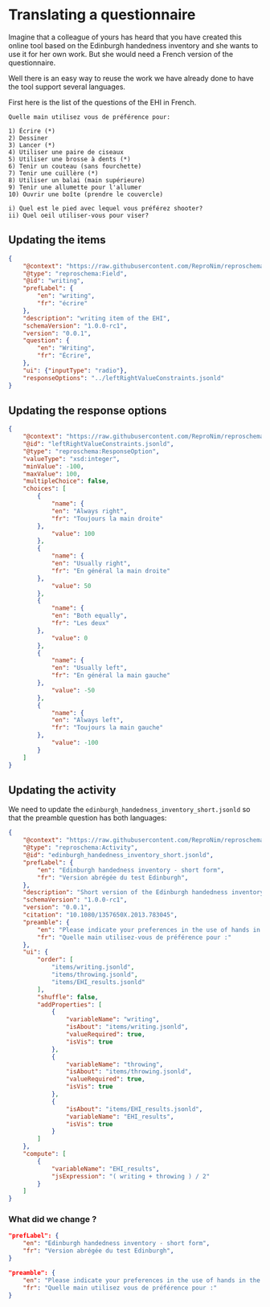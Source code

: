 # Translating a questionnaire

Imagine that a colleague of yours has heard that you have created this online tool based on the Edinburgh handedness inventory
and she wants to use it for her own work. But she would need a French version of the questionnaire.

Well there is an easy way to reuse the work we have already done to have the tool support several languages.

First here is the list of the questions of the EHI in French.

```text
Quelle main utilisez vous de préférence pour:

1) Écrire (*)
2) Dessiner
3) Lancer (*)
4) Utiliser une paire de ciseaux
5) Utiliser une brosse à dents (*)
6) Tenir un couteau (sans fourchette)
7) Tenir une cuillère (*)
8) Utiliser un balai (main supérieure)
9) Tenir une allumette pour l'allumer
10) Ouvrir une boîte (prendre le couvercle)

i) Quel est le pied avec lequel vous préférez shooter?
ii) Quel oeil utiliser-vous pour viser?
```

## Updating the items

```json linenums="1" hl_lines="5-8 12-15"
{
    "@context": "https://raw.githubusercontent.com/ReproNim/reproschema/1.0.0-rc1/contexts/generic",
    "@type": "reproschema:Field",
    "@id": "writing",
    "prefLabel": {
        "en": "writing",
        "fr": "écrire"
    },
    "description": "writing item of the EHI",
    "schemaVersion": "1.0.0-rc1",
    "version": "0.0.1",
    "question": {
        "en": "Writing",
        "fr": "Écrire",
    },
    "ui": {"inputType": "radio"},
    "responseOptions": "../leftRightValueConstraints.jsonld"
}
```

## Updating the response options

```json linenums="1" hl_lines="5-8 12-15"
{
    "@context": "https://raw.githubusercontent.com/ReproNim/reproschema/1.0.0-rc1/contexts/generic",
    "@id": "leftRightValueConstraints.jsonld",
    "@type": "reproschema:ResponseOption",
    "valueType": "xsd:integer",
    "minValue": -100,
    "maxValue": 100,
    "multipleChoice": false,
    "choices": [
        {
            "name": {
            "en": "Always right",
            "fr": "Toujours la main droite"
        },
            "value": 100
        },
        {
            "name": {
            "en": "Usually right",
            "fr": "En général la main droite"
        },
            "value": 50
        },
        {
            "name": {
            "en": "Both equally",
            "fr": "Les deux"
        },
            "value": 0
        },
        {
            "name": {
            "en": "Usually left",
            "fr": "En général la main gauche"
        },
            "value": -50
        },
        {
            "name": {
            "en": "Always left",
            "fr": "Toujours la main gauche"
        },
            "value": -100
        }
    ]
}
```

## Updating the activity

We need to update the `edinburgh_handedness_inventory_short.jsonld` so that the preamble question has both languages:

```json linenums="1" hl_lines="5-8 12-15"
{
    "@context": "https://raw.githubusercontent.com/ReproNim/reproschema/1.0.0-rc1/contexts/generic",
    "@type": "reproschema:Activity",
    "@id": "edinburgh_handedness_inventory_short.jsonld",
    "prefLabel": {
        "en": "Edinburgh handedness inventory - short form",
        "fr": "Version abrégée du test Edinburgh",
    },
    "description": "Short version of the Edinburgh handedness inventory",
    "schemaVersion": "1.0.0-rc1",
    "version": "0.0.1",
    "citation": "10.1080/1357650X.2013.783045",
    "preamble": {
        "en": "Please indicate your preferences in the use of hands in the following activities or objects:",
        "fr": "Quelle main utilisez-vous de préférence pour :"
    },
    "ui": {
        "order": [
            "items/writing.jsonld",
            "items/throwing.jsonld",
            "items/EHI_results.jsonld"
        ],
        "shuffle": false,
        "addProperties": [
            {
                "variableName": "writing",
                "isAbout": "items/writing.jsonld",
                "valueRequired": true,
                "isVis": true
            },
            {
                "variableName": "throwing",
                "isAbout": "items/throwing.jsonld",
                "valueRequired": true,
                "isVis": true
            },
            {
                "isAbout": "items/EHI_results.jsonld",
                "variableName": "EHI_results",
                "isVis": true
            }
        ]
    },
    "compute": [
        {
            "variableName": "EHI_results",
            "jsExpression": "( writing + throwing ) / 2"
        }
    ]
}
```

### What did we change ?

```json
"prefLabel": {
    "en": "Edinburgh handedness inventory - short form",
    "fr": "Version abrégée du test Edinburgh",
}
```

```json
"preamble": {
    "en": "Please indicate your preferences in the use of hands in the following activities or objects:",
    "fr": "Quelle main utilisez vous de préférence pour :"
}
```
